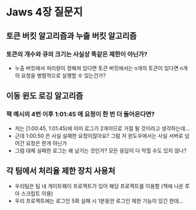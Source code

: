 # Jaws 4장 질문지
## 토큰 버킷 알고리즘과 누출 버킷 알고리즘
### 토큰의 개수와 큐의 크기는 사실상 똑같은 제한이 아닌가?
- 누출 버킷에서 처리량이 정해져 있다면 토큰 버킷에서는 n개의 토큰이 있다면 n개의 요청을 병렬적으로 실행할 수 있는건가?
## 이동 윈도 로깅 알고리즘
### 책 예시의 4번 이후 1:01:45 에 요청이 한 번 더 들어온다면?
- 저는 [1:00:45, 1:01:45)에 이미 로그가 2개이므로 거절 될 것이라고 생각하는데...
- 근데 1:00:50 은 사실 실패한 요청이잖아요? 그럼 저 윈도우에서는 사실 서버로 넘어간 요청은 한개 아닌가
- 그럼 대체 실패한 로그는 왜 남기는 것인가? 모든 응답이 다 막힐 수도 있지 않나?
## 각 팀에서 처리율 제한 장치 사용처
- 우리팀은 팀 내 게이트웨이 프로젝트가 있어 해당 프로젝트를 이용함 (책에 나온 루아 스크립트 이용)
- 우리 프로젝트에는 로그인 5회 실패 시 1분동안 로그인 제한 기능이 있긴 한데...